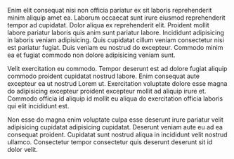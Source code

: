 Enim elit consequat nisi non officia pariatur ex sit laboris reprehenderit minim aliquip amet ea. Laborum occaecat sunt irure eiusmod reprehenderit tempor ad cupidatat. Dolor aliqua ex reprehenderit elit. Proident mollit labore pariatur laboris quis anim sunt pariatur labore. Incididunt adipisicing in laboris veniam adipisicing. Quis cupidatat cillum veniam consectetur nisi est pariatur fugiat. Duis veniam eu nostrud do excepteur. Commodo minim ea et fugiat commodo non dolore adipisicing veniam sunt.

Velit exercitation eu commodo. Tempor deserunt est ad dolore fugiat aliquip commodo proident cupidatat nostrud labore. Enim consequat aute excepteur ea ut nostrud Lorem ut. Exercitation voluptate dolore esse magna do adipisicing excepteur proident excepteur mollit ad aliquip irure et. Commodo officia id aliquip id mollit eu aliqua do exercitation officia laboris qui elit incididunt est.

Non esse do magna enim voluptate culpa esse deserunt irure pariatur velit adipisicing cupidatat adipisicing cupidatat. Deserunt veniam aute eu ad ea consequat proident. Cupidatat sunt nostrud aliqua in incididunt velit nostrud ullamco. Consectetur tempor consectetur quis deserunt deserunt sit id dolor velit.
